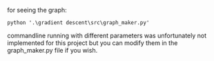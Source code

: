 

for seeing the graph:
```shell
python '.\gradient descent\src\graph_maker.py'
```
commandline running with different parameters was unfortunately not implemented for this project but you can modify them in the graph_maker.py file if you wish.